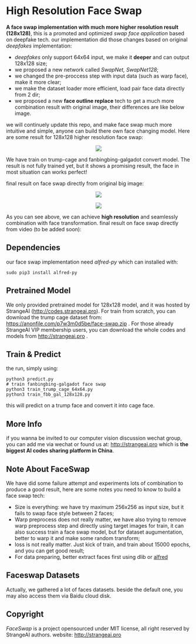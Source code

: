 # High Resolution Face Swap

**A face swap implementation with much more higher resolution result (128x128)**, this is a promoted and optimized *swap face application* based on deepfake tech. our implementation did those changes based on original *deepfakes* implementation:

- *deepfakes* only support 64x64 input, we make it **deeper** and can output 128x128 size;
- we proposed a new network called *SwapNet, SwapNet128*;
- we changed the pre-proccess step with input data (such as warp face), make it more clear;
- we make the dataset loader more efficient, load pair face data directly from 2 dir;
- we proposed a new **face outline replace** tech to get a much more combination result with
  original image, their differences are like below image.


we will continuely update this repo, and make face swap much more intuitive and simple, anyone can build there own face changing model. Here are some result for 128x128 higher resolution face swap:

<p align="center">
<img src="https://s2.ax1x.com/2019/02/01/k3uReA.png">    
</p>



We have train on trump-cage and fanbingbing-galgadot convert model. The result is not fully trained yet, but it shows a promising result, the face in most situation can works perfect!

final result on face swap directly from original big image:

<p align="center">
    <img src="https://s2.ax1x.com/2019/02/01/k30qoV.png">
</p>

<p align="center">
    <img src="https://s2.ax1x.com/2019/02/01/k3BCe1.png">
</p>

<p align="center>
	<img src="https://s2.ax1x.com/2019/02/01/k3cQTs.png">
</p>

<p align="center>
	<img src="https://s2.ax1x.com/2019/02/01/k3cQTs.png">
</p>

<p align="center>
	<img src="https://s2.ax1x.com/2019/02/01/k3c3Yq.png">
</p>



As you can see above, we can achieve **high resolution** and seamlessly combination with face transformation. final result on face swap directly from video (to be added soon):



## Dependencies

our face swap implementation need *alfred-py* which can installed with:

```
sudo pip3 install alfred-py
```

## Pretrained Model

We only provided pretrained model for 128x128 model, and it was hosted by StrangeAI (http://codes.strangeai.pro). For train from scratch, you can download the trump cage dataset from: https://anonfile.com/p7w3m0d5be/face-swap.zip .
For those already StrangeAI VIP membership users, you can download the whole codes and models from http://strangeai.pro . 


## Train & Predict

the run, simply using:

```
python3 predict.py
# train fanbingbing-galgadot face swap
python3 train_trump_cage_64x64.py
python3 train_fbb_gal_128x128.py
```

this will predict on a trump face and convert it into cage face.


## More Info

if you wanna be invited to our computer vision discussion wechat group, you can add me via wechat or found us at: http://strangeai.pro which is **the biggest AI codes sharing platform in China**.



## Note About FaceSwap

We have did some failure attempt and experiments lots of combination to produce a good result, here are some notes you need to know to build a face swap tech:

- Size is everything: we have try maximum 256x256 as input size, but it fails to swap face style between 2 faces;
- Warp preprocess does not really matter, we have also trying to remove warp preprocess step and directly using target images for train, it can also success train a face swap model, but for dataset augumentation, better to warp it and make some random transform;
- loss is not really matter. Just kick of train, and train about 15000 epochs, and you can get good result;
- For data preparing, better extract faces first using dlib or [alfred](http://github.com/jinfagang/alfred)




## Faceswap Datasets

Actually, we gathered a lot of faces datasets. beside the default one, you may also access them via Baidu cloud disk.



## Copyright

*FaceSwap* is a project opensourced under MIT license, all right reserved by StrangeAI authors. website: http://strangeai.pro